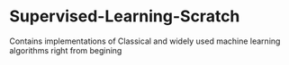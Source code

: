 # Supervised-Learning-Scratch
Contains implementations of Classical and widely used machine learning algorithms right from begining
